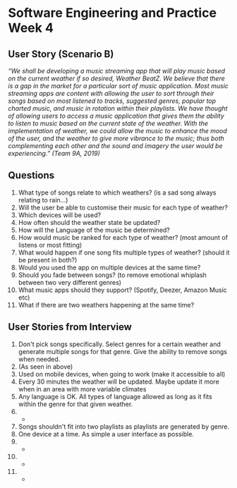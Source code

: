 # Software Engineering and Practice Week 4

## User Story (Scenario B)
*“We shall be developing a music streaming app that will play music based on the current weather if so desired, Weather BeatZ. We believe that there is a gap in the market for a particular sort of music application. Most music streaming apps are content with allowing the user to sort through their songs based on most listened to tracks, suggested genres, popular top charted music, and music in rotation within their playlists. We have thought of allowing users to access a music application that gives them the ability to listen to music based on the current state of the weather. With the implementation of weather, we could allow the music to enhance the mood of the user, and the weather to give more vibrance to the music; thus both complementing each other and the sound and imagery the user would be experiencing.” (Team 9A, 2019)*


## Questions
1. What type of songs relate to which weathers? (is a sad song always relating to rain...)
2. Will the user be able to customise their music for each type of weather?
3. Which devices will be used?
4. How often should the weather state be updated?
5. How will the Language of the music be determined?
6. How would music be ranked for each type of weather? (most amount of listens or most fitting)
7. What would happen if one song fits multiple types of weather? (should it be present in both?)
8. Would you used the app on multiple devices at the same time?
9. Should you fade between songs? (to remove emotional whiplash between two very different genres)
10. What music apps should they support? (Spotify, Deezer, Amazon Music etc)
11. What if there are two weathers happening at the same time?


## User Stories from Interview
1. Don't pick songs specifically. Select genres for a certain weather and generate multiple songs for that genre. Give the ability to remove songs when needed.
2. (As seen in above)
3. Used on mobile devices, when going to work (make it accessible to all)
4. Every 30 minutes the weather will be updated. Maybe update it more when in an area with more variable climates
5. Any language is OK. All types of language allowed as long as it fits within the genre for that given weather.
6. -
7. Songs shouldn't fit into two playlists as playlists are generated by genre.
8. One device at a time. As simple a user interface as possible.
9. -
10. -
11. -
